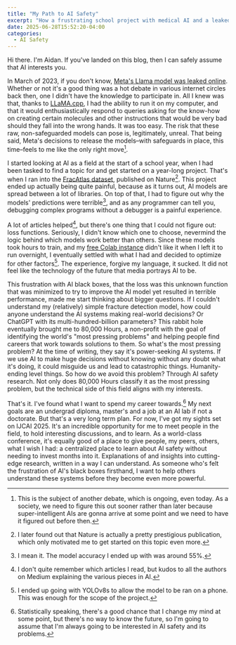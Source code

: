 ```yaml
---
title: "My Path to AI Safety"
excerpt: "How a frustrating school project with medical AI and a leaked language model led me to discover AI safety, and why I think you should care too."
date: 2025-06-28T15:52:20-04:00
categories:
  - AI Safety
---
```


Hi there. I'm Aidan. If you've landed on this blog, then I can safely assume that AI interests you.

In March of 2023, if you don't know, [Meta's Llama model was leaked online](https://www.theverge.com/2023/3/8/23629362/meta-ai-language-model-llama-leak-online-misuse). Whether or not it's a good thing was a hot debate in various internet circles back then, one I didn't have the knowledge to participate in. All I knew was that, thanks to [LLaMA.cpp](https://github.com/ggml-org/llama.cpp), I had the ability to run it on my computer, and that it would enthusiastically respond to queries asking for the know-how on creating certain molecules and other instructions that would be very bad should they fall into the wrong hands. It was too easy. The risk that these raw, non-safeguarded models can pose is, legitimately, unreal. That being said, Meta's decisions to release the models–with safeguards in place, this time–feels to me like the only right move[^1].

I started looking at AI as a field at the start of a school year, when I had been tasked to find a topic for and get started on a year-long project. That's when I ran into the [FracAtlas dataset](https://www.nature.com/articles/s41597-023-02432-4), published on Nature[^2]. This project ended up actually being quite painful, because as it turns out, AI models are spread between a lot of libraries. On top of that, I had to figure out why the models' predictions were terrible[^3], and as any programmer can tell you, debugging complex programs without a debugger is a painful experience.

A lot of articles helped[^4], but there's one thing that I could not figure out: loss functions. Seriously, I didn't know which one to choose, nevermind the logic behind which models work better than others. Since these models took hours to train, and my [free Colab instance](https://research.google.com/colaboratory/faq.html#free-to-use) didn't like it when I left it to run overnight, I eventually settled with what I had and decided to optimize for other factors[^5]. The experience, forgive my language, it sucked. It did not feel like the technology of the future that media portrays AI to be.

This frustration with AI black boxes, that the loss was this unknown function that was minimized to try to improve the AI model yet resulted in terrible performance, made me start thinking about bigger questions. If I couldn't understand my (relatively) simple fracture detection model, how could anyone understand the AI systems making real-world decisions? Or ChatGPT with its multi-hundred-billion parameters? This rabbit hole eventually brought me to 80,000 Hours, a non-profit with the goal of identifying the world's "most pressing problems" and helping people find careers that work towards solutions to them. So what's the most pressing problem? At the time of writing, they say it's power-seeking AI systems. If we use AI to make huge decisions without knowing without any doubt what it's doing, it could misguide us and lead to catastrophic things. Humanity-ending level things. So how do we avoid this problem? Through AI safety research. Not only does 80,000 Hours classify it as the most pressing problem, but the technical side of this field aligns with my interests.

That's it. I've found what I want to spend my career towards.[^6] My next goals are an undergrad diploma, master's and a job at an AI lab if not a doctorate. But that's a very long term plan. For now, I've got my sights set on IJCAI 2025. It's an incredible opportunity for me to meet people in the field, to hold interesting discussions, and to learn. As a world-class conference, it's equally good of a place to give people, my peers, others, what I wish I had: a centralized place to learn about AI safety without needing to invest months into it. Explanations of and insights into cutting-edge research, written in a way I can understand. As someone who's felt the frustration of AI's black boxes firsthand, I want to help others understand these systems before they become even more powerful.

[^1]: This is the subject of another debate, which is ongoing, even today. As a society, we need to figure this out sooner rather than later because super-intelligent AIs are gonna arrive at some point and we need to have it figured out before then.
[^2]: I later found out that Nature is actually a pretty prestigious publication, which only motivated me to get started on this topic even more.
[^3]: I mean it. The model accuracy I ended up with was around 55%.
[^4]: I don't quite remember which articles I read, but kudos to all the authors on Medium explaining the various pieces in AI.
[^5]: I ended up going with YOLOv8s to allow the model to be ran on a phone. This was enough for the scope of the project.
[^6]: Statistically speaking, there's a good chance that I change my mind at some point, but there's no way to know the future, so I'm going to assume that I'm always going to be interested in AI safety and its problems.
